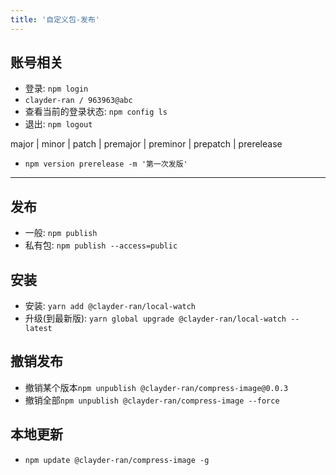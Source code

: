 ```yaml
---
title: '自定义包-发布'
---
```


## 账号相关
* 登录: `npm login` 
* `clayder-ran / 963963@abc`
* 查看当前的登录状态: `npm config ls`
* 退出: `npm logout`

major | minor | patch | premajor | preminor | prepatch | prerelease

* `npm version prerelease -m '第一次发版'` 

***  

## 发布

* 一般: `npm publish` 
* 私有包: `npm publish --access=public` 

## 安装
* 安装: `yarn add @clayder-ran/local-watch`
* 升级(到最新版): `yarn global upgrade @clayder-ran/local-watch --latest`


## 撤销发布
* 撤销某个版本`npm unpublish @clayder-ran/compress-image@0.0.3`
* 撤销全部`npm unpublish @clayder-ran/compress-image --force`

## 本地更新
* `npm update @clayder-ran/compress-image -g`